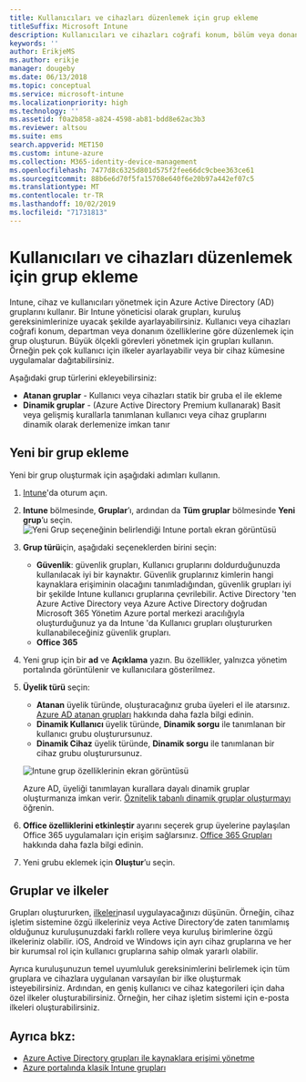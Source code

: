 ```yaml
---
title: Kullanıcıları ve cihazları düzenlemek için grup ekleme
titleSuffix: Microsoft Intune
description: Kullanıcıları ve cihazları coğrafi konum, bölüm veya donanım belirtimlerine göre düzenlemek için gruplar ekleyin.
keywords: ''
author: ErikjeMS
ms.author: erikje
manager: dougeby
ms.date: 06/13/2018
ms.topic: conceptual
ms.service: microsoft-intune
ms.localizationpriority: high
ms.technology: ''
ms.assetid: f0a2b858-a824-4598-ab81-bdd8e62ac3b3
ms.reviewer: altsou
ms.suite: ems
search.appverid: MET150
ms.custom: intune-azure
ms.collection: M365-identity-device-management
ms.openlocfilehash: 7477d8c6325d801d575f2fee66dc9cbee363ce61
ms.sourcegitcommit: 88b6e6d70f5fa15708e640f6e20b97a442ef07c5
ms.translationtype: MT
ms.contentlocale: tr-TR
ms.lasthandoff: 10/02/2019
ms.locfileid: "71731813"
---
```

# <a name="add-groups-to-organize-users-and-devices"></a>Kullanıcıları ve cihazları düzenlemek için grup ekleme
Intune, cihaz ve kullanıcıları yönetmek için Azure Active Directory (AD) gruplarını kullanır. Bir Intune yöneticisi olarak grupları, kuruluş gereksinimlerinize uyacak şekilde ayarlayabilirsiniz. Kullanıcı veya cihazları coğrafi konum, departman veya donanım özelliklerine göre düzenlemek için grup oluşturun. Büyük ölçekli görevleri yönetmek için grupları kullanın. Örneğin pek çok kullanıcı için ilkeler ayarlayabilir veya bir cihaz kümesine uygulamalar dağıtabilirsiniz.

Aşağıdaki grup türlerini ekleyebilirsiniz:
- **Atanan gruplar** - Kullanıcı veya cihazları statik bir gruba el ile ekleme
- **Dinamik gruplar** - (Azure Active Directory Premium kullanarak) Basit veya gelişmiş kurallarla tanımlanan kullanıcı veya cihaz gruplarını dinamik olarak derlemenize imkan tanır

## <a name="add-a-new-group"></a>Yeni bir grup ekleme

Yeni bir grup oluşturmak için aşağıdaki adımları kullanın.
1. [Intune](https://go.microsoft.com/fwlink/?linkid=2090973)'da oturum açın.
3. **Intune** bölmesinde, **Gruplar**’ı, ardından da **Tüm gruplar** bölmesinde **Yeni grup**’u seçin.
   ![Yeni Grup seçeneğinin belirlendiği Intune portalı ekran görüntüsü](./media/groups-add/groups-add-new.png)
4. **Grup türü**için, aşağıdaki seçeneklerden birini seçin:
    - **Güvenlik**: güvenlik grupları, Kullanıcı gruplarını doldurduğunuzda kullanılacak iyi bir kaynaktır. Güvenlik gruplarınız kimlerin hangi kaynaklara erişiminin olacağını tanımladığından, güvenlik grupları iyi bir şekilde Intune kullanıcı gruplarına çevrilebilir. Active Directory 'ten Azure Active Directory veya Azure Active Directory doğrudan Microsoft 365 Yönetim Azure portal merkezi aracılığıyla oluşturduğunuz ya da Intune 'da Kullanıcı grupları oluştururken kullanabileceğiniz güvenlik grupları.
    - **Office 365**

5. Yeni grup için bir **ad** ve **Açıklama** yazın. Bu özellikler, yalnızca yönetim portalında görüntülenir ve kullanıcılara gösterilmez.

6. **Üyelik türü** seçin:
   - **Atanan** üyelik türünde, oluşturacağınız gruba üyeleri el ile atarsınız. [Azure AD atanan grupları](https://docs.microsoft.com/azure/active-directory/active-directory-groups-create-azure-portal) hakkında daha fazla bilgi edinin.
   - **Dinamik Kullanıcı** üyelik türünde, **Dinamik sorgu** ile tanımlanan bir kullanıcı grubu oluşturursunuz.
   - **Dinamik Cihaz** üyelik türünde, **Dinamik sorgu** ile tanımlanan bir cihaz grubu oluşturursunuz.

   ![Intune grup özelliklerinin ekran görüntüsü](./media/groups-add/groups-add-properties.png)

   Azure AD, üyeliği tanımlayan kurallara dayalı dinamik gruplar oluşturmanıza imkan verir. [Öznitelik tabanlı dinamik gruplar oluşturmayı](https://docs.microsoft.com/azure/active-directory/active-directory-groups-dynamic-membership-azure-portal) öğrenin.

7. **Office özelliklerini etkinleştir** ayarını seçerek grup üyelerine paylaşılan Office 365 uygulamaları için erişim sağlarsınız. [Office 365 Grupları](https://support.office.com/article/Learn-about-Office-365-groups-b565caa1-5c40-40ef-9915-60fdb2d97fa2) hakkında daha fazla bilgi edinin.
8. Yeni grubu eklemek için **Oluştur**’u seçin.

## <a name="groups-and-policies"></a>Gruplar ve ilkeler

Grupları oluştururken, [ilkeleri](../protect/device-compliance-get-started.md)nasıl uygulayacağınızı düşünün. Örneğin, cihaz işletim sistemine özgü ilkeleriniz veya Active Directory’de zaten tanımlamış olduğunuz kuruluşunuzdaki farklı rollere veya kuruluş birimlerine özgü ilkeleriniz olabilir. iOS, Android ve Windows için ayrı cihaz gruplarına ve her bir kurumsal rol için kullanıcı gruplarına sahip olmak yararlı olabilir.

Ayrıca kuruluşunuzun temel uyumluluk gereksinimlerini belirlemek için tüm gruplara ve cihazlara uygulanan varsayılan bir ilke oluşturmak isteyebilirsiniz. Ardından, en geniş kullanıcı ve cihaz kategorileri için daha özel ilkeler oluşturabilirsiniz. Örneğin, her cihaz işletim sistemi için e-posta ilkeleri oluşturabilirsiniz.



## <a name="see-also"></a>Ayrıca bkz:
- [Azure Active Directory grupları ile kaynaklara erişimi yönetme](https://docs.microsoft.com/azure/active-directory/active-directory-manage-groups)
- [Azure portalında klasik Intune grupları](groups-get-started.md)
